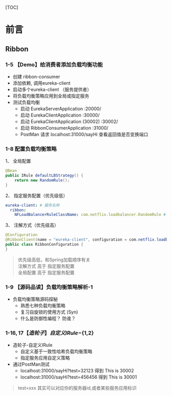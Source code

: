 [TOC]

# 前言

## Ribbon

### 1-5 【Demo】给消费者添加负载均衡功能

- 创建 ribbon-consumer
- 添加依赖, 调用eureka-client
- 启动多个eureka-client （服务提供者）
- 将负载均衡策略应用到全局或指定服务
- 测试负载均衡
  - 启动 EurekaServerApplication :20000/ 
  - 启动 EurekaClientApplication :30000/
  - 启动 EurekaClientApplication (30002) :30002/
  - 启动 RibbonConsumerApplication :31000/
  - PostMan 请求 localhost:31000/sayHi  查看返回值是否变换端口

### 1-8 配置负载均衡策略

1、 全局配置
```java
@Bean
public IRule defaultLBStrategy() {
    return new RandomRule();
}
```

2、 指定服务配置（优先级低）

```yaml
eureka-client: # 服务名称
  ribbon:
    NFLoadBalancerRuleClassName: com.netflix.loadbalancer.RandomRule # 乱序
```

3、 注解方式（优先级高）

```java
@Configuration
@RibbonClient(name = "eureka-client", configuration = com.netflix.loadbalancer.RandomRule.class)
public class RibbonConfiguration {
}
```

> 优先级高低，和Spring加载顺序有关 <br>
 注解方式 高于 指定服务配置  <br>
 全局配置 高于 指定服务配置

### 1-9 【源码品读】负载均衡策略解析-1

- 负载均衡策略源码探秘
  - 熟悉七种负载均衡策略
  - 复习自旋锁的使用方式 (Syn)
  - 什么是防御性编程？ 防谁？
  
### 1-${16,17} 【造轮子】自定义IRule-${1,2}

- 造轮子-自定义IRule
  - 自定义基于一致性哈希负载均衡策略
  - 指定服务应用自定义策略
 - 通过PostMan测试
   - localhost:31000/sayHi?test=32123  得到 This is 30002  
   - localhost:31000/sayHi?test=456456 得到 This is 30001

> test=xxx 其实可以对应你的服务器id,或者某些服务应用标识